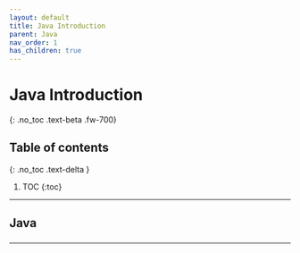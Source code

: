```yaml
---
layout: default
title: Java Introduction
parent: Java
nav_order: 1
has_children: true
---
```


# Java Introduction
{: .no_toc .text-beta .fw-700}

## Table of contents
{: .no_toc .text-delta }

1. TOC
{:toc}

---

## Java

###

---

## 

###